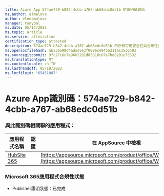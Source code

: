 ```yaml
---
title: Azure App 574ae729-b842-4cbb-a767-ab68edc0d51b 的識別碼資訊
ms.author: elmalova
author: elenamalova
manager: tonybal
ms.date: 05/17/2022
ms.topic: article
ms.service: attestation
certification_type: attested
description: 574ae729-b842-4cbb-a767-ab68edc0d51b 的所有可用安全性與合規性資訊。
ms.openlocfilehash: ab336590c4adad6e3f0086ce94b6211a115c0b93
ms.sourcegitcommit: 9fc27c6c7e9683291d85818c07e7be8291c75532
ms.translationtype: MT
ms.contentlocale: zh-TW
ms.lasthandoff: 05/18/2022
ms.locfileid: "65451887"
---
```

# <a name="azure-app-id-574ae729-b842-4cbb-a767-ab68edc0d51b"></a>Azure App識別碼：574ae729-b842-4cbb-a767-ab68edc0d51b


### <a name="apps-associated-with-this-id"></a>與此識別碼相關聯的應用程式：
| **應用程式名稱** | **認證** | **在 AppSource 中檢視** |
|--------------|---------------|-----------------------|
| [HubSite 365](../forward/WA200003704.md) |  | [https://appsource.microsoft.com/product/office/WA200003704](https://appsource.microsoft.com/product/office/WA200003704) |

### <a name="microsoft-365-app-compliance-status"></a>Microsoft 365應用程式合規性狀態
- Publisher證明狀態：已完成
